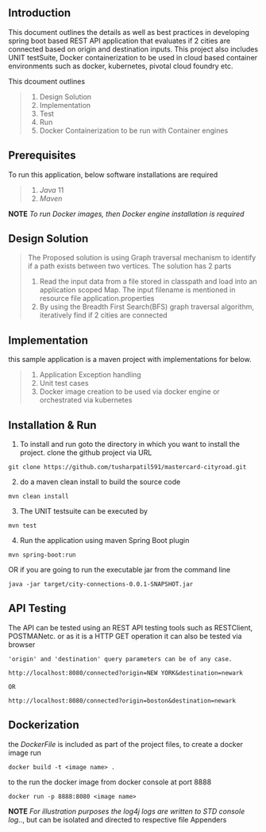 ## Introduction
This document outlines the details as well as best practices in developing spring boot based REST API application that evaluates if 2 cities are connected based on origin and destination inputs. This project also includes UNIT testSuite, Docker containerization to be used in cloud based container environments such as docker, kubernetes, pivotal cloud foundry etc.

This dcoument outlines 
> 1. Design Solution
> 2. Implementation
> 3. Test
> 4. Run
> 5. Docker Containerization to be run with Container engines


 
## Prerequisites
To run this application, below software installations are required

> 1. *Java* 11
> 2. *Maven* 

**NOTE** *To run Docker images, then Docker engine installation is required*
 
## Design Solution

> The Proposed solution is using Graph traversal mechanism to identify if a path exists between two vertices. 
> The solution has 2 parts
> 1. Read the input data from a file stored in classpath and load into an application scoped Map. The input filename is mentioned in resource file application.properties
> 2. By using the Breadth First Search(BFS) graph traversal algorithm, iteratively find if 2 cities are connected 


## Implementation
this sample application is a  maven project with implementations for below.

> 1. Application Exception handling
> 2. Unit test cases
> 3. Docker image creation to be used via docker engine or orchestrated via kubernetes

## Installation & Run
  
 1. To install and run goto the directory in which you want to install the project.
clone the github project via URL

```git
git clone https://github.com/tusharpatil591/mastercard-cityroad.git

```
 2. do  a maven clean install to build the source code
```maven
mvn clean install

```
3. The UNIT testsuite can be executed by
```maven
mvn test

```

4. Run the application using maven Spring Boot plugin
```maven
mvn spring-boot:run 
```
  OR if you are going to run the executable jar from the command line 

```command line
java -jar target/city-connections-0.0.1-SNAPSHOT.jar

```
 
## API Testing
The API can be tested using an REST API testing tools such as RESTClient, POSTMANetc. or as it is a HTTP GET operation it can also be tested via browser
 
```
'origin' and 'destination' query parameters can be of any case.

http://localhost:8080/connected?origin=NEW YORK&destination=newark

OR 

http://localhost:8080/connected?origin=boston&destination=newark
```

## Dockerization

the *DockerFile* is included as part of the project files, to create a docker image run
```docker
docker build -t <image name> .
```

to the run the docker image from docker console at port 8888
```docker
docker run -p 8888:8080 <image name>
```


**NOTE** *For illustration purposes the log4j logs are written to STD console log..*, but can be isolated and directed to respective file Appenders

